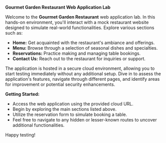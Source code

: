**Gourmet Garden Restaurant Web Application Lab**

Welcome to the **Gourmet Garden Restaurant** web application lab. In this hands-on environment, you'll interact with a mock restaurant website designed to simulate real-world functionalities. Explore various sections such as:

- **Home:** Get acquainted with the restaurant's ambiance and offerings.
- **Menu:** Browse through a selection of seasonal dishes and specialties.
- **Reservations:** Practice making and managing table bookings.
- **Contact Us:** Reach out to the restaurant for inquiries or support.

The application is hosted in a secure cloud environment, allowing you to start testing immediately without any additional setup. Dive in to assess the application's features, navigate through different pages, and identify areas for improvement or potential security enhancements.

**Getting Started:**
- Access the web application using the provided cloud URL.
- Begin by exploring the main sections listed above.
- Utilize the reservation form to simulate booking a table.
- Feel free to navigate to any hidden or lesser-known routes to uncover additional functionalities.

Happy testing!